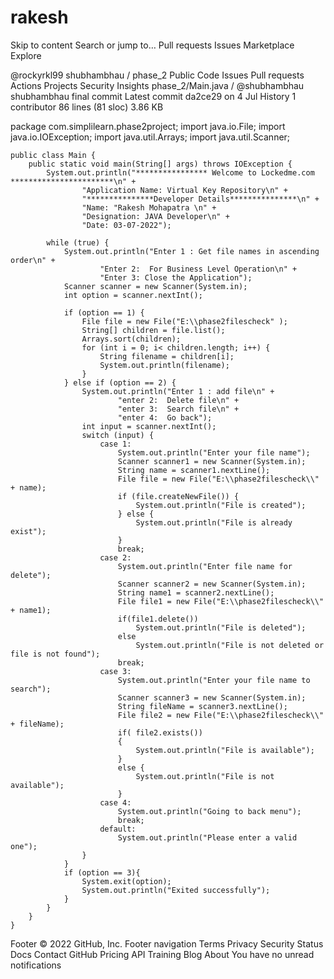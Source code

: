 # rakesh
Skip to content
Search or jump to…
Pull requests
Issues
Marketplace
Explore
 
@rockyrkl99 
shubhambhau
/
phase_2
Public
Code
Issues
Pull requests
Actions
Projects
Security
Insights
phase_2/Main.java /
@shubhambhau
shubhambhau final commit
Latest commit da2ce29 on 4 Jul
 History
 1 contributor
86 lines (81 sloc)  3.86 KB

package com.simplilearn.phase2project;
    import java.io.File;
	import java.io.IOException;
	import java.util.Arrays;
	import java.util.Scanner;

	public class Main {
	    public static void main(String[] args) throws IOException {
	        System.out.println("**************** Welcome to Lockedme.com ***********************\n" +
	                "Application Name: Virtual Key Repository\n" +
	                "***************Developer Details***************\n" +
	                "Name: "Rakesh Mohapatra \n" +
	                "Designation: JAVA Developer\n" +
	                "Date: 03-07-2022");

	        while (true) {
	            System.out.println("Enter 1 : Get file names in ascending order\n" +
	                    "Enter 2:  For Business Level Operation\n" +
	                    "Enter 3: Close the Application");
	            Scanner scanner = new Scanner(System.in);
	            int option = scanner.nextInt();

	            if (option == 1) {
	                File file = new File("E:\\phase2filescheck" );
	                String[] children = file.list();
	                Arrays.sort(children);
	                for (int i = 0; i< children.length; i++) {
	                    String filename = children[i];
	                    System.out.println(filename);
	                }
	            } else if (option == 2) {
	                System.out.println("Enter 1 : add file\n" +
	                        "enter 2:  Delete file\n" +
	                        "enter 3:  Search file\n" +
	                        "enter 4:  Go back");
	                int input = scanner.nextInt();
	                switch (input) {
	                    case 1:
	                        System.out.println("Enter your file name");
	                        Scanner scanner1 = new Scanner(System.in);
	                        String name = scanner1.nextLine();
	                        File file = new File("E:\\phase2filescheck\\" + name);
	                        if (file.createNewFile()) {
	                            System.out.println("File is created");
	                        } else {
	                            System.out.println("File is already exist");
	                        }
	                        break;
	                    case 2:
	                        System.out.println("Enter file name for delete");
	                        Scanner scanner2 = new Scanner(System.in);
	                        String name1 = scanner2.nextLine();
	                        File file1 = new File("E:\\phase2filescheck\\" + name1);
	                        if(file1.delete())
	                            System.out.println("File is deleted");
	                        else
	                            System.out.println("File is not deleted or file is not found");
	                        break;
	                    case 3:
	                        System.out.println("Enter your file name to search");
	                        Scanner scanner3 = new Scanner(System.in);
	                        String fileName = scanner3.nextLine();
	                        File file2 = new File("E:\\phase2filescheck\\" + fileName);
	                        if( file2.exists())
	                        {
	                            System.out.println("File is available");
	                        }
	                        else {
	                            System.out.println("File is not available");
	                        }
	                    case 4:
	                        System.out.println("Going to back menu");
	                        break;
	                    default:
	                        System.out.println("Please enter a valid one");
	                }
	            }
	            if (option == 3){
	                System.exit(option);
	                System.out.println("Exited successfully");
	            }
	        }
	    }
	}

Footer
© 2022 GitHub, Inc.
Footer navigation
Terms
Privacy
Security
Status
Docs
Contact GitHub
Pricing
API
Training
Blog
About
You have no unread notifications
